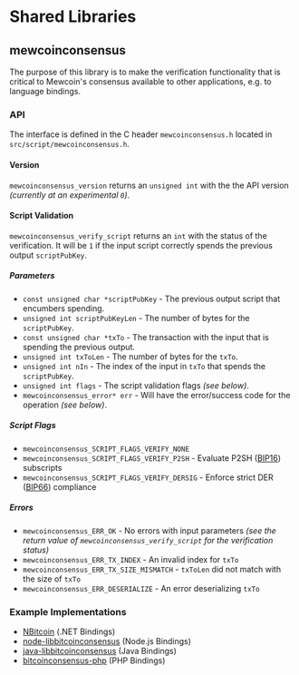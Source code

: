 Shared Libraries
================

## mewcoinconsensus

The purpose of this library is to make the verification functionality that is critical to Mewcoin's consensus available to other applications, e.g. to language bindings.

### API

The interface is defined in the C header `mewcoinconsensus.h` located in  `src/script/mewcoinconsensus.h`.

#### Version

`mewcoinconsensus_version` returns an `unsigned int` with the the API version *(currently at an experimental `0`)*.

#### Script Validation

`mewcoinconsensus_verify_script` returns an `int` with the status of the verification. It will be `1` if the input script correctly spends the previous output `scriptPubKey`.

##### Parameters
- `const unsigned char *scriptPubKey` - The previous output script that encumbers spending.
- `unsigned int scriptPubKeyLen` - The number of bytes for the `scriptPubKey`.
- `const unsigned char *txTo` - The transaction with the input that is spending the previous output.
- `unsigned int txToLen` - The number of bytes for the `txTo`.
- `unsigned int nIn` - The index of the input in `txTo` that spends the `scriptPubKey`.
- `unsigned int flags` - The script validation flags *(see below)*.
- `mewcoinconsensus_error* err` - Will have the error/success code for the operation *(see below)*.

##### Script Flags
- `mewcoinconsensus_SCRIPT_FLAGS_VERIFY_NONE`
- `mewcoinconsensus_SCRIPT_FLAGS_VERIFY_P2SH` - Evaluate P2SH ([BIP16](https://github.com/bitcoin/bips/blob/master/bip-0016.mediawiki)) subscripts
- `mewcoinconsensus_SCRIPT_FLAGS_VERIFY_DERSIG` - Enforce strict DER ([BIP66](https://github.com/bitcoin/bips/blob/master/bip-0066.mediawiki)) compliance

##### Errors
- `mewcoinconsensus_ERR_OK` - No errors with input parameters *(see the return value of `mewcoinconsensus_verify_script` for the verification status)*
- `mewcoinconsensus_ERR_TX_INDEX` - An invalid index for `txTo`
- `mewcoinconsensus_ERR_TX_SIZE_MISMATCH` - `txToLen` did not match with the size of `txTo`
- `mewcoinconsensus_ERR_DESERIALIZE` - An error deserializing `txTo`

### Example Implementations
- [NBitcoin](https://github.com/NicolasDorier/NBitcoin/blob/master/NBitcoin/Script.cs#L814) (.NET Bindings)
- [node-libbitcoinconsensus](https://github.com/bitpay/node-libbitcoinconsensus) (Node.js Bindings)
- [java-libbitcoinconsensus](https://github.com/dexX7/java-libbitcoinconsensus) (Java Bindings)
- [bitcoinconsensus-php](https://github.com/Bit-Wasp/bitcoinconsensus-php) (PHP Bindings)
